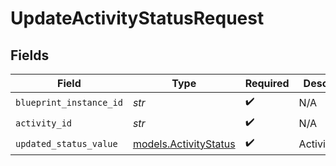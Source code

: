 # UpdateActivityStatusRequest


## Fields

| Field                                                | Type                                                 | Required                                             | Description                                          |
| ---------------------------------------------------- | ---------------------------------------------------- | ---------------------------------------------------- | ---------------------------------------------------- |
| `blueprint_instance_id`                              | *str*                                                | :heavy_check_mark:                                   | N/A                                                  |
| `activity_id`                                        | *str*                                                | :heavy_check_mark:                                   | N/A                                                  |
| `updated_status_value`                               | [models.ActivityStatus](../models/activitystatus.md) | :heavy_check_mark:                                   | ActivityStatus                                       |